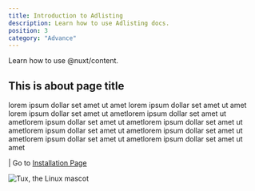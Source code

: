 ```yaml
---
title: Introduction to Adlisting
description: Learn how to use Adlisting docs.
position: 3
category: "Advance"
---
```


Learn how to use @nuxt/content.

<!--more-->

## This is about page title

lorem ipsum dollar set amet ut amet lorem ipsum dollar set amet ut amet lorem ipsum dollar set amet ut ametlorem ipsum dollar set amet ut ametlorem ipsum dollar set amet ut ametlorem ipsum dollar set amet ut ametlorem ipsum dollar set amet ut ametlorem ipsum dollar set amet ut ametlorem ipsum dollar set amet ut ametlorem ipsum dollar set amet ut amet

| Go to [ Installation Page](/docs/adlisting/installation)

![Tux, the Linux mascot](https://cdn.motor1.com/images/mgl/VA0z9/s3/tesla-roadster.jpg)
